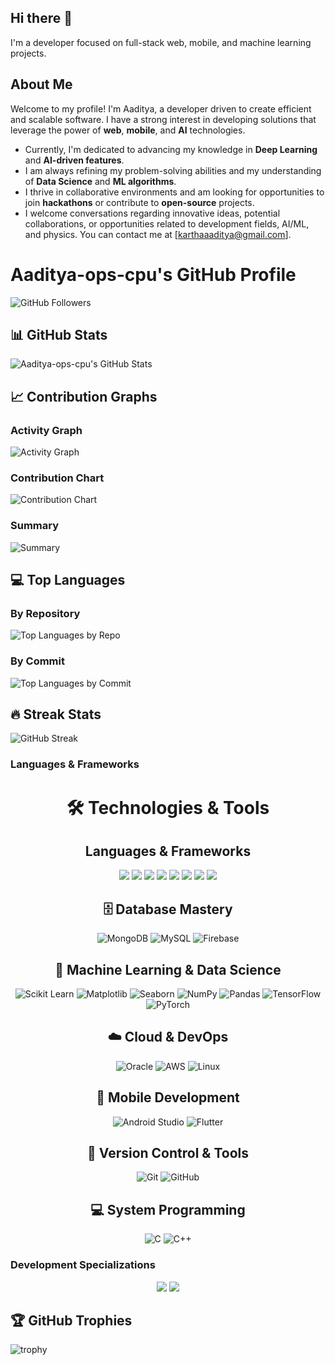 ## Hi there 👋
I'm a developer focused on full-stack web, mobile, and machine learning projects.

## About Me
Welcome to my profile! I'm Aaditya, a developer driven to create efficient and scalable software. I have a strong interest in developing solutions that leverage the power of **web**, **mobile**, and **AI** technologies.

* Currently, I'm dedicated to advancing my knowledge in **Deep Learning** and **AI-driven features**.
* I am always refining my problem-solving abilities and my understanding of **Data Science** and **ML algorithms**.
* I thrive in collaborative environments and am looking for opportunities to join **hackathons** or contribute to **open-source** projects.
* I welcome conversations regarding innovative ideas, potential collaborations, or opportunities related to development fields, AI/ML, and physics. You can contact me at [karthaaaditya@gmail.com].




# Aaditya-ops-cpu's GitHub Profile

![GitHub Followers](https://img.shields.io/github/followers/Aaditya-ops-cpu?style=social)

## 📊 GitHub Stats

![Aaditya-ops-cpu's GitHub Stats](https://github-readme-stats.vercel.app/api?username=Aaditya-ops-cpu&show_icons=true&theme=radical)

## 📈 Contribution Graphs

### Activity Graph
![Activity Graph](https://github-readme-activity-graph.vercel.app/graph?username=Aaditya-ops-cpu&theme=github)

### Contribution Chart
![Contribution Chart](https://ghchart.rshah.org/4169E1/Aaditya-ops-cpu)

### Summary
![Summary](https://github-profile-summary-cards.vercel.app/api/cards/profile-details?username=Aaditya-ops-cpu&theme=vue)

## 💻 Top Languages

### By Repository
![Top Languages by Repo](https://github-readme-stats.vercel.app/api/top-langs/?username=Aaditya-ops-cpu&layout=compact&theme=radical&hide=Jupyter%20Notebook)

### By Commit
![Top Languages by Commit](https://github-readme-stats.vercel.app/api/top-langs/?username=Aaditya-ops-cpu&layout=compact&theme=radical&hide=Jupyter%20Notebook,HTML,CSS)

## 🔥 Streak Stats

![GitHub Streak](https://github-readme-streak-stats.herokuapp.com/?user=Aaditya-ops-cpu&theme=radical)

### Languages & Frameworks
<p align="center">
  
</p>
<h1 align="center">🛠️ Technologies & Tools</h1>

<div align="center">

## Languages & Frameworks
<img src="https://img.shields.io/badge/JavaScript-90%25-yellow?style=flat&logo=javascript" />
  <img src="https://img.shields.io/badge/Python-85%25-blue?style=flat&logo=python" />
  <img src="https://img.shields.io/badge/React-80%25-61DAFB?style=flat&logo=react" />
  <img src="https://img.shields.io/badge/TypeScript-75%25-3178C6?style=flat&logo=typescript" />
  <img src="https://img.shields.io/badge/HTML5-95%25-E34F26?style=flat&logo=html5" />
  <img src="https://img.shields.io/badge/CSS3-90%25-1572B6?style=flat&logo=css3" />
  <img src="https://img.shields.io/badge/Bootstrap-85%25-7952B3?style=flat&logo=bootstrap" />
  <img src="https://img.shields.io/badge/PHP-70%25-777BB4?style=flat&logo=php" />

## 🗄️ Database Mastery
![MongoDB](https://img.shields.io/badge/MongoDB-47A248?style=for-the-badge&logo=mongodb&logoColor=white)
![MySQL](https://img.shields.io/badge/MySQL-4479A1?style=for-the-badge&logo=mysql&logoColor=white)
![Firebase](https://img.shields.io/badge/Firebase-FFCA28?style=for-the-badge&logo=firebase&logoColor=black)

## 🤖 Machine Learning & Data Science
![Scikit Learn](https://img.shields.io/badge/Scikit_Learn-F7931E?style=for-the-badge&logo=scikit-learn&logoColor=white)
![Matplotlib](https://img.shields.io/badge/Matplotlib-11557C?style=for-the-badge&logo=python&logoColor=white)
![Seaborn](https://img.shields.io/badge/Seaborn-4B8BBE?style=for-the-badge&logo=python&logoColor=white)
![NumPy](https://img.shields.io/badge/NumPy-013243?style=for-the-badge&logo=numpy&logoColor=white)
![Pandas](https://img.shields.io/badge/Pandas-150458?style=for-the-badge&logo=pandas&logoColor=white)
![TensorFlow](https://img.shields.io/badge/TensorFlow-FF6F00?style=for-the-badge&logo=tensorflow&logoColor=white)
![PyTorch](https://img.shields.io/badge/PyTorch-EE4C2C?style=for-the-badge&logo=pytorch&logoColor=white)

## ☁️ Cloud & DevOps
![Oracle](https://img.shields.io/badge/Oracle-F80000?style=for-the-badge&logo=oracle&logoColor=white)
![AWS](https://img.shields.io/badge/AWS-FF9900?style=for-the-badge&logo=amazonaws&logoColor=white)
![Linux](https://img.shields.io/badge/Linux-FCC624?style=for-the-badge&logo=linux&logoColor=black)

## 📱 Mobile Development
![Android Studio](https://img.shields.io/badge/Android_Studio-3DDC84?style=for-the-badge&logo=android-studio&logoColor=white)
![Flutter](https://img.shields.io/badge/Flutter-02569B?style=for-the-badge&logo=flutter&logoColor=white)

## 🔧 Version Control & Tools
![Git](https://img.shields.io/badge/Git-F05032?style=for-the-badge&logo=git&logoColor=white)
![GitHub](https://img.shields.io/badge/GitHub-181717?style=for-the-badge&logo=github&logoColor=white)

## 💻 System Programming
![C](https://img.shields.io/badge/C-A8B9CC?style=for-the-badge&logo=c&logoColor=black)
![C++](https://img.shields.io/badge/C++-00599C?style=for-the-badge&logo=c%2B%2B&logoColor=white)

</div>

### Development Specializations
<p align="center">
  <img src="https://img.shields.io/badge/💻%20Web%20Development-Intermediate-FF6B6B?style=for-the-badge" />
  <img src="https://img.shields.io/badge/📱%20App%20Development-Intermediate-4ECDC4?style=for-the-badge" />
</p>

## 🏆 GitHub Trophies
![trophy](https://github-profile-trophy.vercel.app/?username=Aaditya-ops-cpu&theme=radical&no-frame=true&row=1&column=6)
